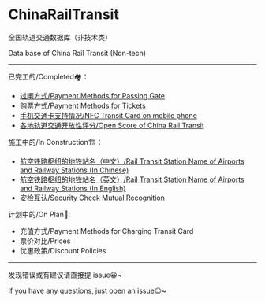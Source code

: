 # ChinaRailTransit
全国轨道交通数据库（非技术类）

Data base of China Rail Transit (Non-tech)

---
已完工的/Completed🏘：
- [过闸方式/Payment Methods for Passing Gate](https://github.com/Ivysauro/ChinaRailTransit/blob/master/data/Payment%20Methods(Part%201).md)
- [购票方式/Payment Methods for Tickets](https://github.com/Ivysauro/ChinaRailTransit/blob/master/data/Payment%20Methods(Part%202).md)
- [手机交通卡支持情况/NFC Transit Card on mobile phone](https://github.com/Ivysauro/ChinaRailTransit/blob/master/data/NFC%20Transit%20Card.md)
- [各地轨道交通开放性评分/Open Score of China Rail Transit](https://github.com/Ivysauro/ChinaRailTransit/blob/master/data/Open%20Score.md)

施工中的/In Construction🏗：
- [航空铁路枢纽的地铁站名（中文）/Rail Transit Station Name of Airports and Railway Stations (In Chinese)](https://github.com/Ivysauro/ChinaRailTransit/blob/master/data/Rail%20Transit%20Station%20Name%20of%20Airports%20and%20Railway%20Stations.md)
- [航空铁路枢纽的地铁站名（英文）/Rail Transit Station Name of Airports and Railway Stations (In English)](https://github.com/Ivysauro/ChinaRailTransit/blob/master/data/Rail%20Transit%20Station%20Name%20of%20Airports%20and%20Railway%20Stations%2002.md)
- [安检互认/Security Check Mutual Recognition](https://github.com/Ivysauro/ChinaRailTransit/blob/master/data/Security%20Check%20Mutual%20Recognition.md)

计划中的/On Plan📝:
- 充值方式/Payment Methods for Charging Transit Card
- 票价对比/Prices
- 优惠政策/Discount Policies


---
发现错误或有建议请直接提 issue😀~

If you have any questions, just open an issue😉~
